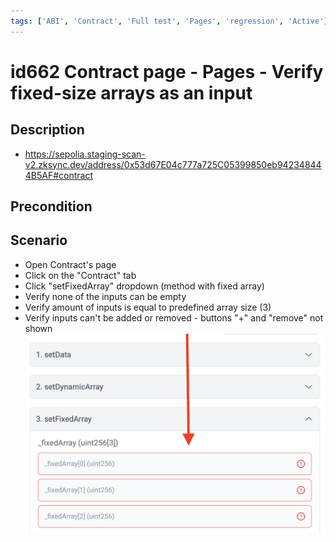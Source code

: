 ```yaml
---
tags: ['ABI', 'Contract', 'Full test', 'Pages', 'regression', 'Active']
---
```


# id662 Contract page - Pages - Verify fixed-size arrays as an input

## Description
  - https://sepolia.staging-scan-v2.zksync.dev/address/0x53d67E04c777a725C05399850eb942348444B5AF#contract

## Precondition


## Scenario
- Open Contract's page
- Click on the "Contract" tab
- Click "setFixedArray" dropdown (method with fixed array)
- Verify none of the inputs can be empty
- Verify amount of inputs is equal to predefined array size (3)
- Verify inputs can't be added or removed - buttons "+" and "remove" not shown
  ![Screenshot](../../../../static/img/Pages/Contracts/id662_1.png)